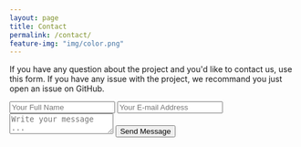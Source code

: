 ```yaml
---
layout: page
title: Contact
permalink: /contact/
feature-img: "img/color.png"
---
```


If you have any question about the project and you'd like to contact us, use this form. If you have any issue with the project, we recommand you just open an issue on GitHub.

<form action="https://getsimpleform.com/messages?form_api_token=_yourtoken_" method="post">
  <!-- the redirect_to is optional, the form will redirect to the referrer on submission -->
  <input type='hidden' name='redirect_to' value='http://master-coro/rtros-documentation.io/thank-you/' />
  <input type='text' name='name' placeholder='Your Full Name' />
  <input type='email' name='email' placeholder='Your E-mail Address' />
  <textarea name='message' placeholder='Write your message ...'></textarea>
  <input type='submit' value='Send Message' />
</form>